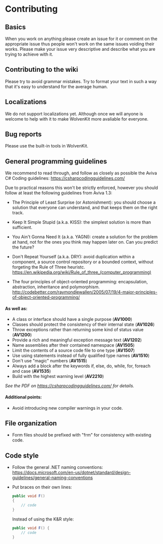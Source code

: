 # Contributing

## Basics
When you work on anything please create an issue for it or comment on the appropriate issue thus people won't work on the same issues voiding their works.
Please make your issue very descriptive and describe what you are trying to achieve with it.

## Contributing to the wiki
Please try to avoid grammar mistakes. Try to format your text in such a way that it's easy to understand for the average human.

## Localizations
We do not support localizations yet. Although once we will anyone is welcome to help with it to make WolvenKit more avaliable for everyone.

## Bug reports
Please use the built-in tools in WolvenKit.

## General programming guidelines
We recommend to read through, and follow as closely as possible the Aviva C# Coding guidelines:
https://csharpcodingguidelines.com/

Due to practical reasons this won't be strictly enforced, however you should follow at least the following guidelines from Aviva 1.3:

* The Principle of Least Surprise (or Astonishment): you should choose a solution that everyone can understand, and that keeps them on the right track.

* Keep It Simple Stupid (a.k.a. KISS): the simplest solution is more than sufficient.
* You Ain't Gonna Need It (a.k.a. YAGNI): create a solution for the problem at hand, not for the ones you think may happen later on.
Can you predict the future?

* Don't Repeat Yourself (a.k.a. DRY): avoid duplication within a component, a source control repository or a bounded context, without
forgeting the Rule of Three heuristc.
https://en.wikipedia.org/wiki/Rule_of_three_(computer_programming)

* The four principles of object-oriented programming: encapsulation, abstraction, inheritance and polymorphism.
http://codebetter.com/raymondlewallen/2005/07/19/4-major-principles-of-object-oriented-programming/

#### As well as:
* A class or interface should have a single purpose (**AV1000**)
* Classes should protect the consistency of their internal state (**AV1026**)
* Throw exceptions rather than returning some kind of status value (**AV1200**)
* Provide a rich and meaningful exception message text (**AV1202**)
* Name assemblies after their contained namespace (**AV1505**)
* Limit the contents of a source code file to one type (**AV1507**)
* Use using statements instead of fully qualified type names (**AV1510**)
* Don't use "magic" numbers (**AV1515**)
* Always add a block after the keywords if, else, do, while, for, foreach and case (**AV1535**)
* Build with the highest warning level (**AV2210**)

*See the PDF on https://csharpcodingguidelines.com/ for details.*

#### Additional points:
* Avoid introducing new compiler warnings in your code.

## File organization

* Form files should be prefixed with "frm" for consistency with existing code.

## Code style

* Follow the general .NET naming conventions: https://docs.microsoft.com/en-us/dotnet/standard/design-guidelines/general-naming-conventions
* Put braces on their own lines:
    ~~~~csharp
    public void F()
    {
        // code
    }
    ~~~~

    Instead of using the K&R style:
    ~~~~csharp
    public void F() {
        // code
    }
    ~~~~
